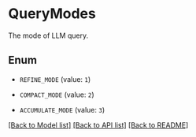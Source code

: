 # QueryModes

The mode of LLM query.

## Enum

* `REFINE_MODE` (value: `1`)

* `COMPACT_MODE` (value: `2`)

* `ACCUMULATE_MODE` (value: `3`)

[[Back to Model list]](../README.md#documentation-for-models) [[Back to API list]](../README.md#documentation-for-api-endpoints) [[Back to README]](../README.md)


